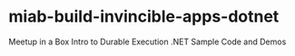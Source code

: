 # miab-build-invincible-apps-dotnet
Meetup in a Box Intro to Durable Execution .NET Sample Code and Demos
